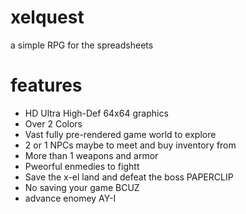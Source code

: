 # xelquest
a simple RPG for the spreadsheets

# features
- HD Ultra High-Def 64x64 graphics
- Over 2 Colors
- Vast fully pre-rendered game world to explore
- 2 or 1 NPCs maybe to meet and buy inventory from
- More than 1 weapons and armor
- Pweorful enmedies to fightt
- Save the x-el land and defeat the boss PAPERCLIP
- No saving your game BCUZ
- advance enomey AY-I
